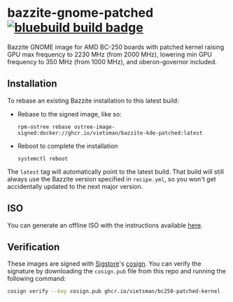 # bazzite-gnome-patched &nbsp; [![bluebuild build badge](https://github.com/vietsman/bc250-patched-kernel/actions/workflows/build.yml/badge.svg)](https://github.com/vietsman/bc250-patched-kernel/actions/workflows/build.yml)

Bazzite GNOME image for AMD BC-250 boards with patched kernel raising GPU max frequency to 2230 MHz (from 2000 MHz), lowering min GPU frequency to 350 MHz (from 1000 MHz), and oberon-governor included.
## Installation

To rebase an existing Bazzite installation to this latest build:

- Rebase to the signed image, like so:
  ```
  rpm-ostree rebase ostree-image-signed:docker://ghcr.io/vietsman/bazzite-kde-patched:latest
  ```
- Reboot to complete the installation
  ```
  systemctl reboot
  ```

The `latest` tag will automatically point to the latest build. That build will still always use the Bazzite version specified in `recipe.yml`, so you won't get accidentally updated to the next major version.

## ISO

You can generate an offline ISO with the instructions available [here](https://blue-build.org/learn/universal-blue/#fresh-install-from-an-iso).

## Verification

These images are signed with [Sigstore](https://www.sigstore.dev/)'s [cosign](https://github.com/sigstore/cosign). You can verify the signature by downloading the `cosign.pub` file from this repo and running the following command:

```bash
cosign verify --key cosign.pub ghcr.io/vietsman/bc250-patched-kernel
```
